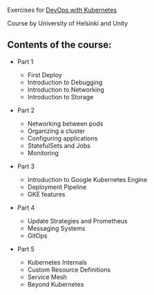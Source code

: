 Exercises for <a href="https://devopswithkubernetes.com" target="_blank">DevOps with Kubernetes</a>

Course by University of Helsinki and Unity


## Contents of the course:

- Part 1
  - First Deploy
  - Introduction to Debugging
  - Introduction to Networking
  - Introduction to Storage
  
- Part 2
  - Networking between pods
  - Organizing a cluster
  - Configuring applications
  - StatefulSets and Jobs
  - Monitoring

- Part 3
  - Introduction to Google Kubernetes Engine
  - Deployment Pipeline
  - GKE features

- Part 4
  - Update Strategies and Prometheus
  - Messaging Systems
  - GitOps

- Part 5
  - Kubernetes Internals
  - Custom Resource Definitions
  - Service Mesh
  - Beyond Kubernetes
